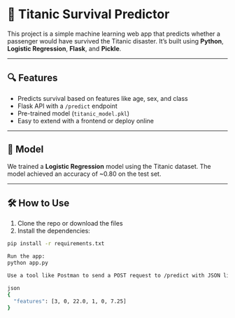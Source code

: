 # 🚢 Titanic Survival Predictor

This project is a simple machine learning web app that predicts whether a passenger would have survived the Titanic disaster. It’s built using **Python**, **Logistic Regression**, **Flask**, and **Pickle**.

---

## 🔍 Features

- Predicts survival based on features like age, sex, and class
- Flask API with a `/predict` endpoint
- Pre-trained model (`titanic_model.pkl`)
- Easy to extend with a frontend or deploy online

---

## 🧠 Model

We trained a **Logistic Regression** model using the Titanic dataset. The model achieved an accuracy of ~0.80 on the test set.

---

## 🛠 How to Use

1. Clone the repo or download the files  
2. Install the dependencies:

```bash
pip install -r requirements.txt

Run the app:
python app.py

Use a tool like Postman to send a POST request to /predict with JSON like:

json
{
  "features": [3, 0, 22.0, 1, 0, 7.25]
}

